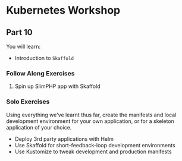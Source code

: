 # Kubernetes Workshop

## Part 10

You will learn:

- Introduction to `Skaffold`

### Follow Along Exercises

1. Spin up SlimPHP app with Skaffold

### Solo Exercises

Using everything we've learnt thus far, create the manifests and local development environment for your own application, or for a skeleton application of your choice.

- Deploy 3rd party applications with Helm
- Use Skaffold for short-feedback-loop development environments
- Use Kustomize to tweak development and production manifests

